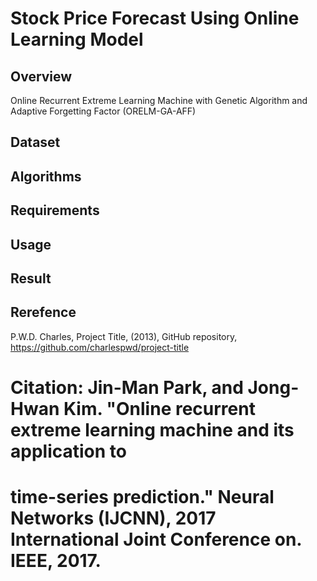 # Stock Price Forecast Using Online Learning Model

## Overview
 Online Recurrent Extreme Learning Machine with Genetic Algorithm and Adaptive Forgetting Factor (ORELM-GA-AFF)

## Dataset

## Algorithms

## Requirements 

## Usage

## Result

## Rerefence
P.W.D. Charles, Project Title, (2013), GitHub repository, https://github.com/charlespwd/project-title
# Citation: Jin-Man Park, and Jong-Hwan Kim. "Online recurrent extreme learning machine and its application to
# time-series prediction." Neural Networks (IJCNN), 2017 International Joint Conference on. IEEE, 2017.
